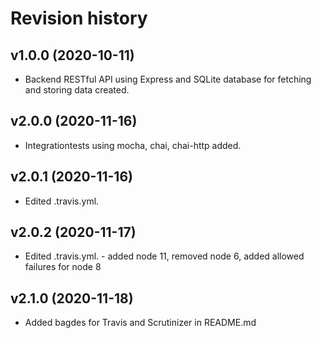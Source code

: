 Revision history
==================

v1.0.0 (2020-10-11)
-------------------
* Backend RESTful API using Express and SQLite database for fetching and storing data created.

v2.0.0 (2020-11-16)
-------------------
* Integrationtests using mocha, chai, chai-http added.

v2.0.1 (2020-11-16)
-------------------
* Edited .travis.yml.

v2.0.2 (2020-11-17)
-------------------
* Edited .travis.yml. - added node 11, removed node 6, added allowed failures for node 8

v2.1.0 (2020-11-18)
-------------------
* Added bagdes for Travis and Scrutinizer in README.md
